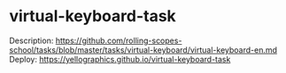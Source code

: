 # virtual-keyboard-task
Description: https://github.com/rolling-scopes-school/tasks/blob/master/tasks/virtual-keyboard/virtual-keyboard-en.md
Deploy: https://yellographics.github.io/virtual-keyboard-task
